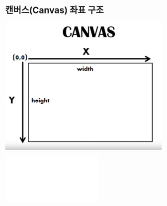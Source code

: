 # 캔버스(Canvas) 좌표 구조
 ![CANVAS](./process.01/00.jpg)

 ![source Code](../../../../client/assets/01-tutorial/01/01-index.01.html)

